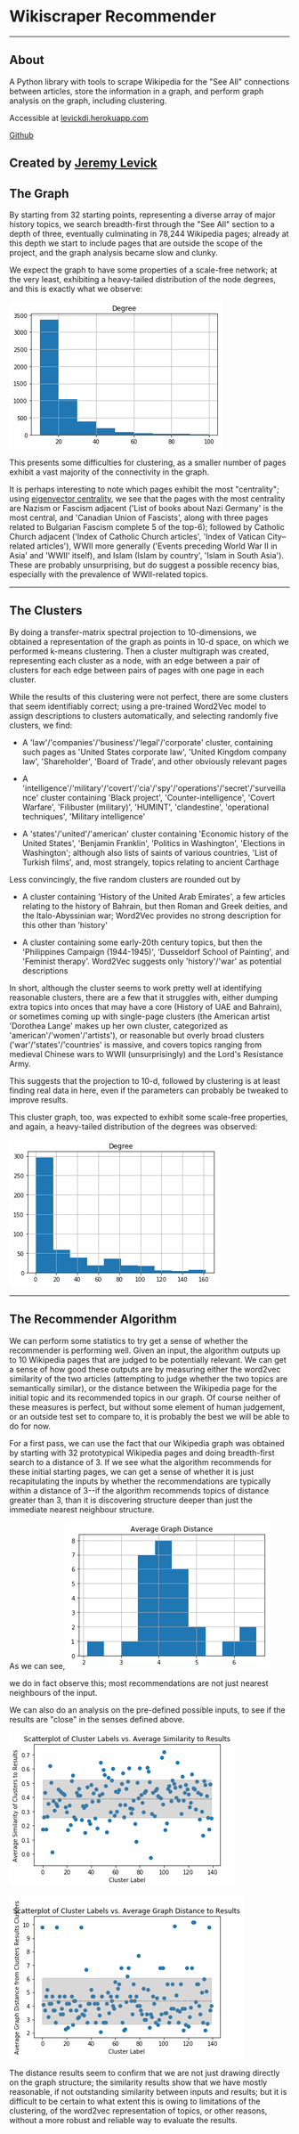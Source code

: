 Wikiscraper Recommender
=========================
---------
About
---------

A Python library with tools to scrape Wikipedia for the "See All" connections between articles, store the information in a
graph, and perform graph analysis on the graph, including clustering.

Accessible at <a href="levickdi.herokuapp.com">levickdi.herokuapp.com</a>

<a href="https://github.com/jerlevick/wiki-graph">Github</a>

Created by <a href="mailto:jeremy.levick@mg.thedataincubator.com">Jeremy Levick</a> 
----------
The Graph
----------

By starting from 32 starting points, representing a diverse array of major history topics, we search breadth-first through the
"See All" section to a depth of three, eventually culminating in 78,244 Wikipedia pages; already at this depth we start 
to include pages that are outside the scope of the project, and the graph analysis became slow and clunky.


We expect the graph to have some properties of a scale-free network; at the very least, exhibiting a heavy-tailed distribution of the 
node degrees, and this is exactly what we observe: 

![Histogram of Node Degrees](nodehist.png)


This presents some difficulties for clustering, as a smaller number of pages exhibit a vast majority of the connectivity in the graph.

It is perhaps interesting to note which pages exhibit the most "centrality"; using <a href="https://en.wikipedia.org/wiki/Eigenvector_centrality">eigenvector centrality</a>, we see that the 
pages with the most centrality are Nazism or Fascism adjacent ('List of books about Nazi Germany' is the most central, and 'Canadian Union of Fascists',
along with three pages related to Bulgarian Fascism complete 5 of the top-6); followed by Catholic Church adjacent ('Index of Catholic Church articles', 
'Index of Vatican City–related articles'), WWII more generally ('Events preceding World War II in Asia' and 'WWII' itself), and Islam (Islam by country', 
'Islam in South Asia'). These are probably unsurprising, but do suggest a possible recency bias, especially with the prevalence of WWII-related topics.



-------------
The Clusters
-------------

By doing a transfer-matrix spectral projection to 10-dimensions, we obtained a representation of the graph as points in 10-d space, on which
we performed k-means clustering. Then a cluster multigraph was created, representing each cluster as a node, with an edge between a pair of 
clusters for each edge between pairs of pages with one page in each cluster. 

While the results of this clustering were not perfect, there are some clusters that seem identifiably correct; using a pre-trained Word2Vec
model to assign descriptions to clusters automatically, and selecting randomly five clusters, we find:

- A 'law'/'companies'/'business'/'legal'/'corporate' cluster, containing such pages as 'United States corporate law', 'United Kingdom company law',
'Shareholder', 'Board of Trade', and other obviously relevant pages

- A 'intelligence'/'military'/'covert'/'cia'/'spy'/'operations'/'secret'/'surveillance' cluster containing 'Black project', 'Counter-intelligence', 
'Covert Warfare', 'Filibuster (military)', 'HUMINT', 'clandestine', 'operational techniques', 'Military intelligence'

- A 'states'/'united'/'american' cluster containing 'Economic history of the United States', 'Benjamin Franklin', 'Politics in Washington', 
'Elections in Washington'; although also lists of saints of various countries, 'List of Turkish films', and, most strangely, topics relating to 
ancient Carthage

Less convincingly, the five random clusters are rounded out by 
- A cluster containing 'History of the United Arab Emirates', a few articles relating to the history of Bahrain, but then Roman and Greek deities, and
the Italo-Abyssinian war; Word2Vec provides no strong description for this other than 'history'

- A cluster containing some early-20th century topics, but then the 'Philippines Campaign (1944-1945)', 'Dusseldorf School of Painting', and 'Feminist therapy'.
Word2Vec suggests only 'history'/'war' as potential descriptions

In short, although the cluster seems to work pretty well at identifying reasonable clusters, there are a few that it struggles with, either dumping extra
topics into onces that may have a core (History of UAE and Bahrain), or sometimes coming up with single-page clusters (the American artist 'Dorothea Lange' 
makes up her own cluster, categorized as 'american'/'women'/'artists'), or reasonable but overly broad clusters ('war'/'states'/'countries' is massive, and 
covers topics ranging from medieval Chinese wars to WWII (unsurprisingly) and the Lord's Resistance Army.  

This suggests that the projection to 10-d, followed by clustering is at least finding real data in here, even if the parameters can probably be tweaked to 
improve results. 



This cluster graph, too, was expected to exhibit some scale-free properties, and again, a heavy-tailed distribution of the degrees was observed:

![Histogram of Cluster Graph Degrees](clusterhist.png)

---------------
The Recommender Algorithm
---------------

We can perform some statistics to try get a sense of whether the recommender is performing well. Given an input, the algorithm outputs up to 10 Wikipedia pages that are judged to be potentially relevant. We can get a sense of how good these outputs are by measuring either the word2vec similarity of the two articles (attempting to judge whether the two topics are semantically similar), or the distance between the Wikipedia page for the initial topic and its recommended topics in our graph.
Of course neither of these measures is perfect, but without some element of human judgement, or an outside test set to compare to, it is probably the best we will be able to do for now. 

For a first pass, we can use the fact that our Wikipedia graph was obtained by starting with 32 prototypical Wikipedia pages and doing breadth-first search to a distance of 3. If we see what the algorithm recommends for these initial starting pages, we can get a sense of whether it is just recapitulating the inputs by whether the recommendations are typically within a distance of 3--if the algorithm recommends topics of distance greater than 3, than it is discovering structure deeper than just the immediate nearest neighbour structure. 

As we can see, 
![Average Graph Distance for 32 Original Inputs to Their Results](graph_dist.png)

we do in fact observe this; most recommendations are not just nearest neighbours of the input. 

We can also do an analysis on the pre-defined possible inputs, to see if the results are "close" in the senses defined above. 

![Average Similarity of Clusters to their Results](clustersim.png)

![Average Graph Distance from Clusters to their Results](clusterdist.png)

The distance results seem to confirm that we are not just drawing directly on the graph structure; the similarity results show that we have mostly reasonable, if not outstanding similarity between inputs and results; but it is difficult to be certain to what extent this is owing to limitations of the clustering, of the word2vec representation of topics, or other reasons, without a more robust and reliable way to evaluate the results.
